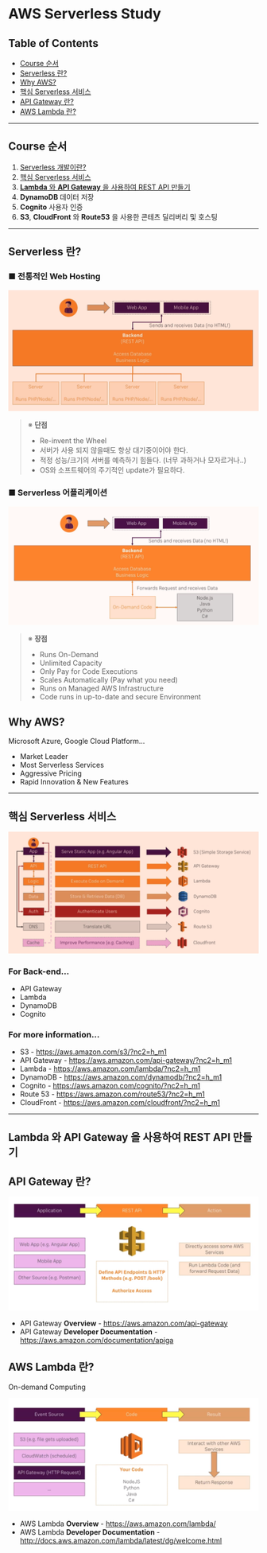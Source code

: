 # AWS Serverless Study


## Table of Contents
- [Course 순서](#Course-순서)
- [Serverless 란?](#Serverless-란?)
- [Why AWS?](#Why-AWS?)
- [핵심 Serverless 서비스](#핵심-Serverless-서비스)
- [API Gateway 란?](#API-Gateway-란?)
- [AWS Lambda 란?](#AWS-Lambda-란?)

---

## Course 순서
1. [Serverless 개발이란?](#Serverless-란?)
2. [핵심 Serverless 서비스](#핵심-Serverless-서비스)
3. [**Lambda** 와 **API Gateway** 을 사용하여 REST API 만들기](#Lambda-와-API-Gateway-을-사용하여-REST-API-만들기)
4. **DynamoDB** 데이터 저장
5. **Cognito** 사용자 인증
6. **S3**, **CloudFront** 와 **Route53** 을 사용한 콘테츠 딜리버리 및 호스팅

---

## Serverless 란?

### ■ 전통적인 Web Hosting
![Traditional Web Hosting](image/TraditionalWebHosting.png)

> ※ **단점**
> - Re-invent the Wheel
> - 서버가 사용 되지 않을때도 항상 대기중이어야 한다.
> - 적정 성능/크기의 서버를 예측하기 힘들다. (너무 과하거나 모자르거나..)
> - OS와 소프트웨어의 주기적인 update가 필요하다.

### ■ Serverless 어플리케이션
![Serverless Apps](image/ServerlessApps.png)

> ※ **장점**
> - Runs On-Demand
> - Unlimited Capacity
> - Only Pay for Code Executions
> - Scales Automatically (Pay what you need)
> - Runs on Managed AWS Infrastructure
> - Code runs in up-to-date and secure Environment


## Why AWS?

Microsoft Azure, Google Cloud Platform...

- Market Leader
- Most Serverless Services
- Aggressive Pricing
- Rapid Innovation & New Features

---

## 핵심 Serverless 서비스

![Which Services Do We Need?](image/WhichServicesDoWeNeed.png)

### For Back-end...
- API Gateway
- Lambda
- DynamoDB
- Cognito

### For more information...
- S3 - https://aws.amazon.com/s3/?nc2=h_m1
- API Gateway - https://aws.amazon.com/api-gateway/?nc2=h_m1
- Lambda - https://aws.amazon.com/lambda/?nc2=h_m1
- DynamoDB - https://aws.amazon.com/dynamodb/?nc2=h_m1
- Cognito - https://aws.amazon.com/cognito/?nc2=h_m1
- Route 53 - https://aws.amazon.com/route53/?nc2=h_m1
- CloudFront - https://aws.amazon.com/cloudfront/?nc2=h_m1

---

## Lambda 와 API Gateway 을 사용하여 REST API 만들기

## API Gateway 란?
![How it works](image/HowItWorks.png)

- API Gateway **Overview** - https://aws.amazon.com/api-gateway
- API Gateway **Developer Documentation** - https://aws.amazon.com/documentation/apiga

## AWS Lambda 란?

On-demand Computing

![How it works](image/LambdaHowItWorks.png)

- AWS Lambda **Overview** - https://aws.amazon.com/lambda/
- AWS Lambda **Developer Documentation** - http://docs.aws.amazon.com/lambda/latest/dg/welcome.html